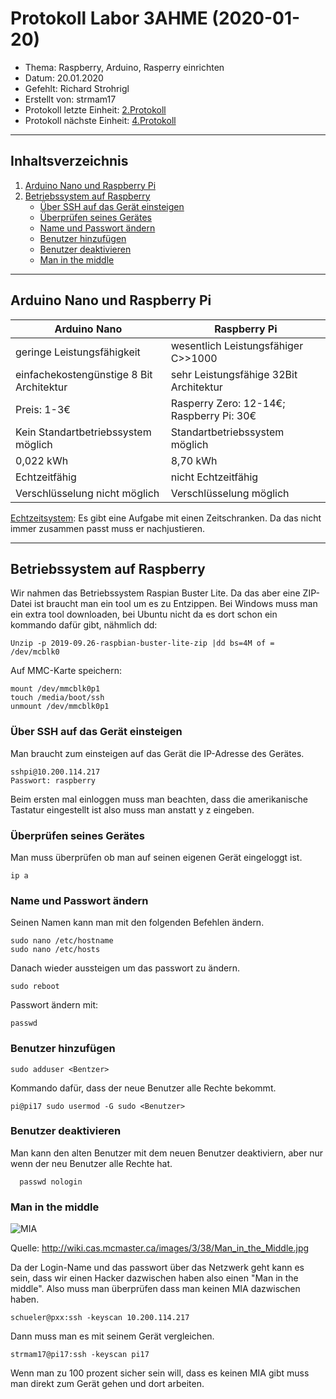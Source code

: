# Protokoll Labor 3AHME (2020-01-20)
* Thema: Raspberry, Arduino, Rasperry einrichten
* Datum: 20.01.2020
* Gefehlt: Richard Strohrigl
* Erstellt von: strmam17
* Protokoll letzte Einheit: [2.Protokoll](https://github.com/HTLMechatronics/m17-3ahme-la1sx/blob/strmam17/strmam17/protokolle/protokoll_2019-10-14_strmam17.md)
* Protokoll nächste Einheit: [4.Protokoll](https://github.com/HTLMechatronics/m17-3ahme-la1-sx/blob/strmam17/strmam17/protokolle/protokoll_2020-01-27_strmam17.md)
----------------------------------------------------------------------------------------------
## Inhaltsverzeichnis
1. [Arduino Nano und Raspberry Pi](#arduino-nano-und-raspberry-pi)
2. [Betriebssystem auf Raspberry](#betriebssystem-auf-raspberry)
      * [Über SSH auf das Gerät einsteigen](#über-ssh-auf-das-gerät-einsteigen)
      * [Überprüfen seines Gerätes](#überprüfen-seines-gerätes)
      * [Name und Passwort ändern](#name-und-passwort-ändern)
      * [Benutzer hinzufügen](#benutzer-hinzufügen)
      * [Benutzer deaktivieren](#benutzer-deaktivieren)
      * [Man in the middle](#man-in-the-middle)
----------------------------------------------------------------------------------------------
## Arduino Nano und Raspberry Pi

  Arduino Nano                            | Raspberry Pi
  ----------------------------------------|-----------------------------------------
  geringe Leistungsfähigkeit              | wesentlich Leistungsfähiger C>>1000
  einfachekostengünstige 8 Bit Architektur| sehr Leistungsfähige 32Bit Architektur
  Preis: 1-3€                             | Rasperry Zero: 12-14€; Raspberry Pi: 30€
  Kein Standartbetriebssystem möglich     | Standartbetriebssystem möglich
  0,022 kWh                               | 8,70 kWh
  Echtzeitfähig                           | nicht Echtzeitfähig
  Verschlüsselung nicht möglich           | Verschlüsselung möglich

[Echtzeitsystem](https://de.wikipedia.org/wiki/Echtzeitsystem): Es gibt eine Aufgabe mit einen Zeitschranken. Da das nicht immer zusammen passt muss er nachjustieren.

--------------------------------------------------------------------------------------------------
## Betriebssystem auf Raspberry
Wir nahmen das Betriebssystem Raspian Buster Lite. Da das aber eine ZIP-Datei ist braucht man ein tool um es zu Entzippen. Bei Windows muss man ein extra tool downloaden, bei Ubuntu nicht da es dort schon ein kommando dafür gibt, nähmlich dd:

    Unzip -p 2019-09.26-raspbian-buster-lite-zip |dd bs=4M of = /dev/mcblk0
    
Auf MMC-Karte speichern:
 
    mount /dev/mmcblk0p1
    touch /media/boot/ssh
    unmount /dev/mmcblk0p1
    
### Über SSH auf das Gerät einsteigen
Man braucht zum einsteigen auf das Gerät die IP-Adresse des Gerätes.

    sshpi@10.200.114.217
    Passwort: raspberry 
    
Beim ersten mal einloggen muss man beachten, dass die amerikanische Tastatur eingestellt ist also muss man anstatt y z eingeben.

### Überprüfen seines Gerätes
Man muss überprüfen ob man auf seinen eigenen Gerät eingeloggt ist.

    ip a
    
### Name und Passwort ändern
Seinen Namen kann man mit den folgenden Befehlen ändern.

    sudo nano /etc/hostname
    sudo nano /etc/hosts

Danach wieder aussteigen um das passwort zu ändern.

    sudo reboot
    
Passwort ändern mit:

    passwd
    
### Benutzer hinzufügen

    sudo adduser <Bentzer>
    
Kommando dafür, dass der neue Benutzer alle Rechte bekommt.

    pi@pi17 sudo usermod -G sudo <Benutzer>
    
### Benutzer deaktivieren
Man kann den alten Benutzer mit dem neuen Benutzer deaktiviern, aber nur wenn der neu Benutzer alle Rechte hat.

      passwd nologin
      
### Man in the middle

![MIA](http://wiki.cas.mcmaster.ca/images/3/38/Man_in_the_Middle.jpg)

Quelle: http://wiki.cas.mcmaster.ca/images/3/38/Man_in_the_Middle.jpg

Da der Login-Name und das passwort über das Netzwerk geht kann es sein, dass wir einen Hacker dazwischen haben also einen "Man in the middle". Also muss man überprüfen dass man keinen MIA dazwischen haben.

    schueler@pxx:ssh -keyscan 10.200.114.217
    
Dann muss man es mit seinem Gerät vergleichen.

    strmam17@pi17:ssh -keyscan pi17
    
Wenn man zu 100 prozent sicher sein will, dass es keinen MIA gibt muss man direkt zum Gerät gehen und dort arbeiten.


